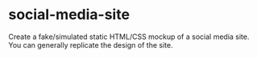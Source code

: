 # social-media-site
Create a fake/simulated static HTML/CSS mockup of a social media site. You can generally replicate the design of the site.
